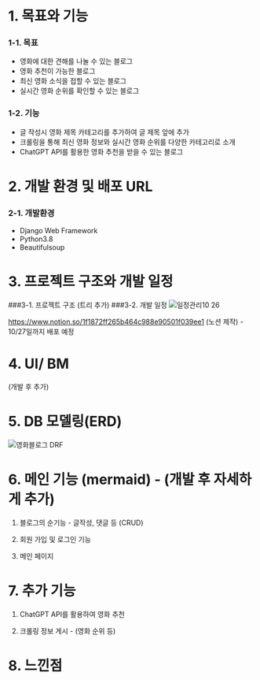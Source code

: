 # 1. 목표와 기능
### 1-1. 목표
- 영화에 대한 견해를 나눌 수 있는 블로그
- 영화 추천이 가능한 블로그
- 최신 영화 소식을 접할 수 있는 블로그
- 실시간 영화 순위를 확인할 수 있는 블로그
### 1-2. 기능
- 글 작성시 영화 제목 카테고리를 추가하여 글 제목 앞에 추가
- 크롤링을 통해 최신 영화 정보와 실시간 영화 순위를 다양한 카테고리로 소개
- ChatGPT API를 활용한 영화 추천을 받을 수 있는 블로그

# 2. 개발 환경 및 배포 URL
### 2-1. 개발환경
- Django Web Framework
- Python3.8
- Beautifulsoup
 
# 3. 프로젝트 구조와 개발 일정
###3-1. 프로젝트 구조
(트리 추가)
###3-2. 개발 일정
![일정관리10 26](https://github.com/jkhwang150/ormi_miniproject_blog/assets/75780140/9682967f-6ec4-40f6-bc24-2ea0af4dcb30)

https://www.notion.so/1f1872ff265b464c988e90501f039ee1 (노션 제작) - 10/27일까지 배포 예정

# 4. UI/ BM
(개발 후 추가)

# 5. DB 모델링(ERD)
![영화블로그 DRF](https://github.com/jkhwang150/ormi_miniproject_blog/assets/75780140/fe7e29c5-2cf4-45f9-a5ca-2bac1ae6e339)


# 6. 메인 기능 (mermaid) - (개발 후 자세하게 추가)
1. 블로그의 순기능 - 글작성, 댓글 등 (CRUD)

2. 회원 가입 및 로그인 기능

3. 메인 페이지



# 7. 추가 기능
1. ChatGPT API를 활용하여 영화 추천

2. 크롤링 정보 게시 - (영화 순위 등)

# 8. 느낀점
